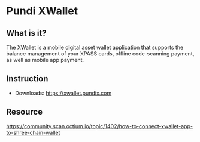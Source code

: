 # Pundi XWallet

## What is it?
The XWallet is a mobile digital asset wallet application that supports the balance management of your XPASS cards, offline code-scanning payment, as well as mobile app payment.

## Instruction

* Downloads: <https://xwallet.pundix.com>

## Resource

<https://community.scan.octium.io/topic/1402/how-to-connect-xwallet-app-to-shree-chain-wallet>